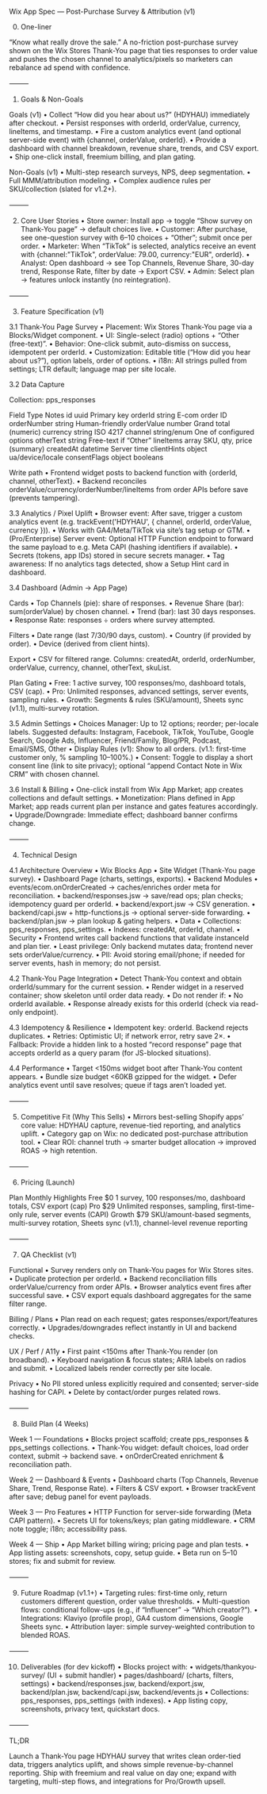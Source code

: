 Wix App Spec — Post-Purchase Survey & Attribution (v1)

0) One-liner

“Know what really drove the sale.”
A no-friction post-purchase survey shown on the Wix Stores Thank-You page that ties responses to order value and pushes the chosen channel to analytics/pixels so marketers can rebalance ad spend with confidence.

⸻

1) Goals & Non-Goals

Goals (v1)
	•	Collect “How did you hear about us?” (HDYHAU) immediately after checkout.
	•	Persist responses with orderId, orderValue, currency, lineItems, and timestamp.
	•	Fire a custom analytics event (and optional server-side event) with {channel, orderValue, orderId}.
	•	Provide a dashboard with channel breakdown, revenue share, trends, and CSV export.
	•	Ship one-click install, freemium billing, and plan gating.

Non-Goals (v1)
	•	Multi-step research surveys, NPS, deep segmentation.
	•	Full MMM/attribution modeling.
	•	Complex audience rules per SKU/collection (slated for v1.2+).

⸻

2) Core User Stories
	•	Store owner: Install app → toggle “Show survey on Thank-You page” → default choices live.
	•	Customer: After purchase, see one-question survey with 6–10 choices + “Other”; submit once per order.
	•	Marketer: When “TikTok” is selected, analytics receive an event with {channel:"TikTok", orderValue: 79.00, currency:"EUR", orderId}.
	•	Analyst: Open dashboard → see Top Channels, Revenue Share, 30-day trend, Response Rate, filter by date → Export CSV.
	•	Admin: Select plan → features unlock instantly (no reintegration).

⸻

3) Feature Specification (v1)

3.1 Thank-You Page Survey
	•	Placement: Wix Stores Thank-You page via a Blocks/Widget component.
	•	UI: Single-select (radio) options + “Other (free-text)”.
	•	Behavior: One-click submit, auto-dismiss on success, idempotent per orderId.
	•	Customization: Editable title (“How did you hear about us?”), option labels, order of options.
	•	i18n: All strings pulled from settings; LTR default; language map per site locale.

3.2 Data Capture

Collection: pps_responses

Field	Type	Notes
id	uuid	Primary key
orderId	string	E-com order ID
orderNumber	string	Human-friendly
orderValue	number	Grand total (numeric)
currency	string	ISO 4217
channel	string/enum	One of configured options
otherText	string	Free-text if “Other”
lineItems	array	SKU, qty, price (summary)
createdAt	datetime	Server time
clientHints	object	ua/device/locale
consentFlags	object	booleans

Write path
	•	Frontend widget posts to backend function with {orderId, channel, otherText}.
	•	Backend reconciles orderValue/currency/orderNumber/lineItems from order APIs before save (prevents tampering).

3.3 Analytics / Pixel Uplift
	•	Browser event: After save, trigger a custom analytics event (e.g. trackEvent('HDYHAU', { channel, orderId, orderValue, currency })).
	•	Works with GA4/Meta/TikTok via site’s tag setup or GTM.
	•	(Pro/Enterprise) Server event: Optional HTTP Function endpoint to forward the same payload to e.g. Meta CAPI (hashing identifiers if available).
	•	Secrets (tokens, app IDs) stored in secure secrets manager.
	•	Tag awareness: If no analytics tags detected, show a Setup Hint card in dashboard.

3.4 Dashboard (Admin → App Page)

Cards
	•	Top Channels (pie): share of responses.
	•	Revenue Share (bar): sum(orderValue) by chosen channel.
	•	Trend (bar): last 30 days responses.
	•	Response Rate: responses ÷ orders where survey attempted.

Filters
	•	Date range (last 7/30/90 days, custom).
	•	Country (if provided by order).
	•	Device (derived from client hints).

Export
	•	CSV for filtered range.
Columns: createdAt, orderId, orderNumber, orderValue, currency, channel, otherText, skuList.

Plan Gating
	•	Free: 1 active survey, 100 responses/mo, dashboard totals, CSV (cap).
	•	Pro: Unlimited responses, advanced settings, server events, sampling rules.
	•	Growth: Segments & rules (SKU/amount), Sheets sync (v1.1), multi-survey rotation.

3.5 Admin Settings
	•	Choices Manager: Up to 12 options; reorder; per-locale labels. Suggested defaults:
Instagram, Facebook, TikTok, YouTube, Google Search, Google Ads, Influencer, Friend/Family, Blog/PR, Podcast, Email/SMS, Other
	•	Display Rules (v1): Show to all orders. (v1.1: first-time customer only, % sampling 10–100%.)
	•	Consent: Toggle to display a short consent line (link to site privacy); optional “append Contact Note in Wix CRM” with chosen channel.

3.6 Install & Billing
	•	One-click install from Wix App Market; app creates collections and default settings.
	•	Monetization: Plans defined in App Market; app reads current plan per instance and gates features accordingly.
	•	Upgrade/Downgrade: Immediate effect; dashboard banner confirms change.

⸻

4) Technical Design

4.1 Architecture Overview
	•	Wix Blocks App
	•	Site Widget (Thank-You page survey).
	•	Dashboard Page (charts, settings, exports).
	•	Backend Modules
	•	events/ecom.onOrderCreated → caches/enriches order meta for reconciliation.
	•	backend/responses.jsw → save/read ops; plan checks; idempotency guard per orderId.
	•	backend/export.jsw → CSV generation.
	•	backend/capi.jsw + http-functions.js → optional server-side forwarding.
	•	backend/plan.jsw → plan lookup & gating helpers.
	•	Data
	•	Collections: pps_responses, pps_settings.
	•	Indexes: createdAt, orderId, channel.
	•	Security
	•	Frontend writes call backend functions that validate instanceId and plan tier.
	•	Least privilege: Only backend mutates data; frontend never sets orderValue/currency.
	•	PII: Avoid storing email/phone; if needed for server events, hash in memory; do not persist.

4.2 Thank-You Page Integration
	•	Detect Thank-You context and obtain orderId/summary for the current session.
	•	Render widget in a reserved container; show skeleton until order data ready.
	•	Do not render if:
	•	No orderId available.
	•	Response already exists for this orderId (check via read-only endpoint).

4.3 Idempotency & Resilience
	•	Idempotent key: orderId. Backend rejects duplicates.
	•	Retries: Optimistic UI; if network error, retry save 2×.
	•	Fallback: Provide a hidden link to a hosted “record response” page that accepts orderId as a query param (for JS-blocked situations).

4.4 Performance
	•	Target <150ms widget boot after Thank-You content appears.
	•	Bundle size budget <60KB gzipped for the widget.
	•	Defer analytics event until save resolves; queue if tags aren’t loaded yet.

⸻

5) Competitive Fit (Why This Sells)
	•	Mirrors best-selling Shopify apps’ core value: HDYHAU capture, revenue-tied reporting, and analytics uplift.
	•	Category gap on Wix: no dedicated post-purchase attribution tool.
	•	Clear ROI: channel truth → smarter budget allocation → improved ROAS → high retention.

⸻

6) Pricing (Launch)

Plan	Monthly	Highlights
Free	$0	1 survey, 100 responses/mo, dashboard totals, CSV export (cap)
Pro	$29	Unlimited responses, sampling, first-time-only rule, server events (CAPI)
Growth	$79	SKU/amount-based segments, multi-survey rotation, Sheets sync (v1.1), channel-level revenue reporting


⸻

7) QA Checklist (v1)

Functional
	•	Survey renders only on Thank-You pages for Wix Stores sites.
	•	Duplicate protection per orderId.
	•	Backend reconciliation fills orderValue/currency from order APIs.
	•	Browser analytics event fires after successful save.
	•	CSV export equals dashboard aggregates for the same filter range.

Billing / Plans
	•	Plan read on each request; gates responses/export/features correctly.
	•	Upgrades/downgrades reflect instantly in UI and backend checks.

UX / Perf / A11y
	•	First paint <150ms after Thank-You render (on broadband).
	•	Keyboard navigation & focus states; ARIA labels on radios and submit.
	•	Localized labels render correctly per site locale.

Privacy
	•	No PII stored unless explicitly required and consented; server-side hashing for CAPI.
	•	Delete by contact/order purges related rows.

⸻

8) Build Plan (4 Weeks)

Week 1 — Foundations
	•	Blocks project scaffold; create pps_responses & pps_settings collections.
	•	Thank-You widget: default choices, load order context, submit → backend save.
	•	onOrderCreated enrichment & reconciliation path.

Week 2 — Dashboard & Events
	•	Dashboard charts (Top Channels, Revenue Share, Trend, Response Rate).
	•	Filters & CSV export.
	•	Browser trackEvent after save; debug panel for event payloads.

Week 3 — Pro Features
	•	HTTP Function for server-side forwarding (Meta CAPI pattern).
	•	Secrets UI for tokens/keys; plan gating middleware.
	•	CRM note toggle; i18n; accessibility pass.

Week 4 — Ship
	•	App Market billing wiring; pricing page and plan tests.
	•	App listing assets: screenshots, copy, setup guide.
	•	Beta run on 5–10 stores; fix and submit for review.

⸻

9) Future Roadmap (v1.1+)
	•	Targeting rules: first-time only, return customers different question, order value thresholds.
	•	Multi-question flows: conditional follow-ups (e.g., if “Influencer” → “Which creator?”).
	•	Integrations: Klaviyo (profile prop), GA4 custom dimensions, Google Sheets sync.
	•	Attribution layer: simple survey-weighted contribution to blended ROAS.

⸻

10) Deliverables (for dev kickoff)
	•	Blocks project with:
	•	widgets/thankyou-survey/ (UI + submit handler)
	•	pages/dashboard/ (charts, filters, settings)
	•	backend/responses.jsw, backend/export.jsw, backend/plan.jsw, backend/capi.jsw, backend/events.js
	•	Collections: pps_responses, pps_settings (with indexes).
	•	App listing copy, screenshots, privacy text, quickstart docs.

⸻

TL;DR

Launch a Thank-You page HDYHAU survey that writes clean order-tied data, triggers analytics uplift, and shows simple revenue-by-channel reporting. Ship with freemium and real value on day one; expand with targeting, multi-step flows, and integrations for Pro/Growth upsell.
